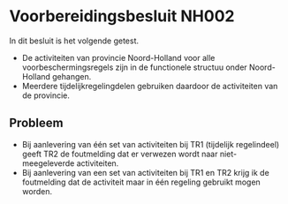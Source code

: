 # Voorbereidingsbesluit NH002
In dit besluit is het volgende getest.
- De activiteiten van provincie Noord-Holland voor alle voorbeschermingsregels zijn in de functionele structuu onder Noord-Holland gehangen.
- Meerdere tijdelijkregelingdelen gebruiken daardoor de activiteiten van de provincie.

## Probleem
- Bij aanlevering van één set van activiteiten bij TR1 (tijdelijk regelindeel) geeft TR2 de foutmelding dat er verwezen wordt naar niet-meegeleverde activiteiten.
- Bij aanlevering van een set van activiteiten bij TR1 en TR2 krijg ik de foutmelding dat de activiteit maar in één regeling gebruikt mogen worden.

